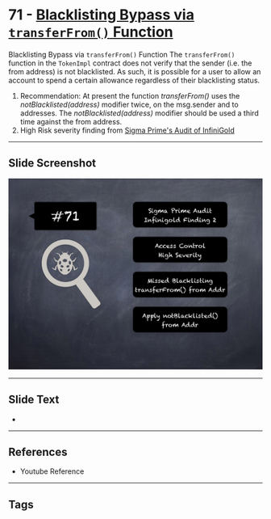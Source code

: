 
# 71 - [Blacklisting Bypass via `transferFrom()` Function](./Blacklisting%20Bypass%20via%20`transferFrom()`%20Function.md)

Blacklisting Bypass via `transferFrom()` Function The `transferFrom()` function in the `TokenImpl` contract does not verify that the sender (i.e. the from address) is not blacklisted. As such, it is possible for a user to allow an account to spend a certain allowance regardless of their blacklisting status.


1.  Recommendation: At present the function _transferFrom()_ uses the _notBlacklisted(address)_ modifier twice, on the msg.sender and to addresses. The _notBlacklisted(address)_ modifier should be used a third time against the from address.
2.  High Risk severity finding from [Sigma Prime's Audit of InfiniGold](https://github.com/sigp/public-audits/raw/master/infinigold/review.pdf)


___
## Slide Screenshot
![071.png](../../images/7.%20Audit%20Findings%20101/071.png)
___
## Slide Text
- 
___
## References
- Youtube Reference
___
## Tags

